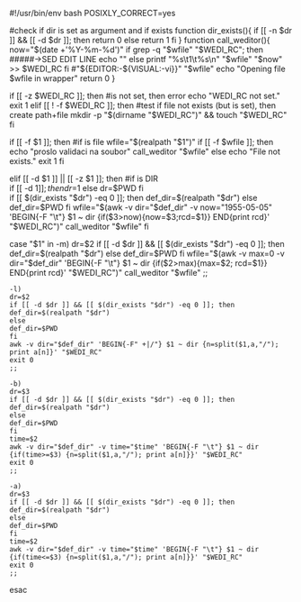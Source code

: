 #!/usr/bin/env bash
POSIXLY_CORRECT=yes

#check if dir is set as argument and if exists
function dir_exists(){
	if [[ -n $dr ]] && [[ -d $dr ]]; then
	return 0
	else
	return 1
	fi
}
function call_weditor(){
	now="$(date +'%Y-%m-%d')"
	if grep -q "$wfile" "$WEDI_RC"; then
	#####->SED EDIT LINE
	echo ""
	else
	printf "%s\t1\t%s\n" "$wfile" "$now" >> $WEDI_RC
	fi
	#"${EDITOR:-${VISUAL:-vi}}" "$wfile"
	echo "Opening file $wfile in wrapper"
	return 0
}

if [[ -z $WEDI_RC ]]; then #is not set, then error
echo "WEDI_RC not set."
exit 1
elif [[ ! -f $WEDI_RC ]]; then #test if file not exists (but is set), then create path+file 
mkdir -p "$(dirname "$WEDI_RC")" && touch "$WEDI_RC"
fi

if [[ -f $1 ]]; then #if is file
	wfile="$(realpath "$1")"
	if [[ -f $wfile ]]; then
	echo "proslo validaci na soubor"
	call_weditor "$wfile"
	else
	echo "File not exists."
	exit 1
	fi	

elif [[ -d $1 ]] || [[ -z $1 ]]; then #if is DIR	
		if [[ -d $1 ]]; then
		dr=$1
		else
		dr=$PWD
		fi	
		if [[ $(dir_exists "$dr") -eq 0 ]]; then
		def_dir=$(realpath "$dr")
		else
		def_dir=$PWD
		fi
	wfile="$(awk -v dir="$def_dir" -v now="1955-05-05" 'BEGIN{-F "\t"} $1 ~ dir {if($3>now){now=$3;rcd=$1}} END{print rcd}' "$WEDI_RC")"
	call_weditor "$wfile"
fi

case "$1" in
	-m)
	dr=$2
	if [[ -d $dr ]] && [[ $(dir_exists "$dr") -eq 0 ]]; then
	def_dir=$(realpath "$dr")
	else
	def_dir=$PWD
	fi
	wfile="$(awk -v max=0 -v dir="$def_dir" 'BEGIN{-F "\t"} $1 ~ dir {if($2>max){max=$2; rcd=$1}} END{print rcd}' "$WEDI_RC")"
	call_weditor "$wfile"
	;;

	-l)
	dr=$2
	if [[ -d $dr ]] && [[ $(dir_exists "$dr") -eq 0 ]]; then
	def_dir=$(realpath "$dr")
	else
	def_dir=$PWD
	fi
	awk -v dir="$def_dir" 'BEGIN{-F" +|/"} $1 ~ dir {n=split($1,a,"/"); print a[n]}' "$WEDI_RC"
	exit 0
	;;

	-b)
	dr=$3
	if [[ -d $dr ]] && [[ $(dir_exists "$dr") -eq 0 ]]; then
	def_dir=$(realpath "$dr")
	else
	def_dir=$PWD
	fi
	time=$2
	awk -v dir="$def_dir" -v time="$time" 'BEGIN{-F "\t"} $1 ~ dir {if(time>=$3) {n=split($1,a,"/"); print a[n]}}' "$WEDI_RC"
	exit 0
	;;

	-a)
	dr=$3
	if [[ -d $dr ]] && [[ $(dir_exists "$dr") -eq 0 ]]; then
	def_dir=$(realpath "$dr")
	else
	def_dir=$PWD
	fi
	time=$2
	awk -v dir="$def_dir" -v time="$time" 'BEGIN{-F "\t"} $1 ~ dir {if(time<=$3) {n=split($1,a,"/"); print a[n]}}' "$WEDI_RC"	
	exit 0
	;;

esac
